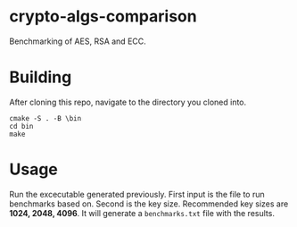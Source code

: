 # crypto-algs-comparison
Benchmarking of AES, RSA and ECC.

# Building
After cloning this repo, navigate to the directory you cloned into.
```
cmake -S . -B \bin
cd bin
make
```

# Usage
Run the excecutable generated previously. First input is the file to run benchmarks based on. Second is the key size. Recommended key sizes are **1024, 2048, 4096**. It will generate a ```benchmarks.txt``` file with the results.
